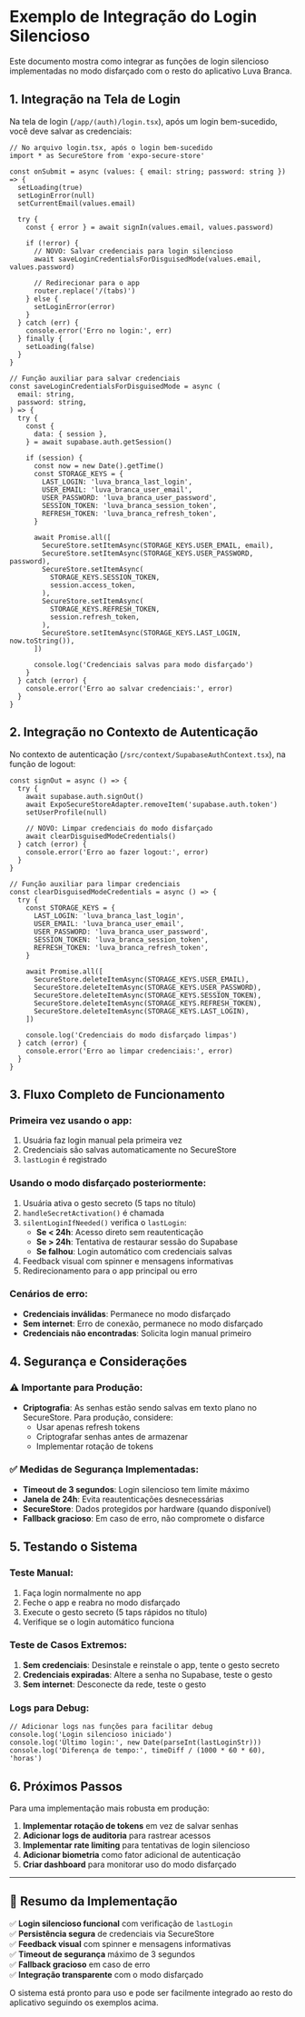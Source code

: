 # Exemplo de Integração do Login Silencioso

Este documento mostra como integrar as funções de login silencioso implementadas no modo disfarçado com o resto do aplicativo Luva Branca.

## 1. Integração na Tela de Login

Na tela de login (`/app/(auth)/login.tsx`), após um login bem-sucedido, você deve salvar as credenciais:

```tsx
// No arquivo login.tsx, após o login bem-sucedido
import * as SecureStore from 'expo-secure-store'

const onSubmit = async (values: { email: string; password: string }) => {
  setLoading(true)
  setLoginError(null)
  setCurrentEmail(values.email)

  try {
    const { error } = await signIn(values.email, values.password)

    if (!error) {
      // NOVO: Salvar credenciais para login silencioso
      await saveLoginCredentialsForDisguisedMode(values.email, values.password)

      // Redirecionar para o app
      router.replace('/(tabs)')
    } else {
      setLoginError(error)
    }
  } catch (err) {
    console.error('Erro no login:', err)
  } finally {
    setLoading(false)
  }
}

// Função auxiliar para salvar credenciais
const saveLoginCredentialsForDisguisedMode = async (
  email: string,
  password: string,
) => {
  try {
    const {
      data: { session },
    } = await supabase.auth.getSession()

    if (session) {
      const now = new Date().getTime()
      const STORAGE_KEYS = {
        LAST_LOGIN: 'luva_branca_last_login',
        USER_EMAIL: 'luva_branca_user_email',
        USER_PASSWORD: 'luva_branca_user_password',
        SESSION_TOKEN: 'luva_branca_session_token',
        REFRESH_TOKEN: 'luva_branca_refresh_token',
      }

      await Promise.all([
        SecureStore.setItemAsync(STORAGE_KEYS.USER_EMAIL, email),
        SecureStore.setItemAsync(STORAGE_KEYS.USER_PASSWORD, password),
        SecureStore.setItemAsync(
          STORAGE_KEYS.SESSION_TOKEN,
          session.access_token,
        ),
        SecureStore.setItemAsync(
          STORAGE_KEYS.REFRESH_TOKEN,
          session.refresh_token,
        ),
        SecureStore.setItemAsync(STORAGE_KEYS.LAST_LOGIN, now.toString()),
      ])

      console.log('Credenciais salvas para modo disfarçado')
    }
  } catch (error) {
    console.error('Erro ao salvar credenciais:', error)
  }
}
```

## 2. Integração no Contexto de Autenticação

No contexto de autenticação (`/src/context/SupabaseAuthContext.tsx`), na função de logout:

```tsx
const signOut = async () => {
  try {
    await supabase.auth.signOut()
    await ExpoSecureStoreAdapter.removeItem('supabase.auth.token')
    setUserProfile(null)

    // NOVO: Limpar credenciais do modo disfarçado
    await clearDisguisedModeCredentials()
  } catch (error) {
    console.error('Erro ao fazer logout:', error)
  }
}

// Função auxiliar para limpar credenciais
const clearDisguisedModeCredentials = async () => {
  try {
    const STORAGE_KEYS = {
      LAST_LOGIN: 'luva_branca_last_login',
      USER_EMAIL: 'luva_branca_user_email',
      USER_PASSWORD: 'luva_branca_user_password',
      SESSION_TOKEN: 'luva_branca_session_token',
      REFRESH_TOKEN: 'luva_branca_refresh_token',
    }

    await Promise.all([
      SecureStore.deleteItemAsync(STORAGE_KEYS.USER_EMAIL),
      SecureStore.deleteItemAsync(STORAGE_KEYS.USER_PASSWORD),
      SecureStore.deleteItemAsync(STORAGE_KEYS.SESSION_TOKEN),
      SecureStore.deleteItemAsync(STORAGE_KEYS.REFRESH_TOKEN),
      SecureStore.deleteItemAsync(STORAGE_KEYS.LAST_LOGIN),
    ])

    console.log('Credenciais do modo disfarçado limpas')
  } catch (error) {
    console.error('Erro ao limpar credenciais:', error)
  }
}
```

## 3. Fluxo Completo de Funcionamento

### Primeira vez usando o app:

1. Usuária faz login manual pela primeira vez
2. Credenciais são salvas automaticamente no SecureStore
3. `lastLogin` é registrado

### Usando o modo disfarçado posteriormente:

1. Usuária ativa o gesto secreto (5 taps no título)
2. `handleSecretActivation()` é chamada
3. `silentLoginIfNeeded()` verifica o `lastLogin`:
   - **Se < 24h**: Acesso direto sem reautenticação
   - **Se > 24h**: Tentativa de restaurar sessão do Supabase
   - **Se falhou**: Login automático com credenciais salvas
4. Feedback visual com spinner e mensagens informativas
5. Redirecionamento para o app principal ou erro

### Cenários de erro:

- **Credenciais inválidas**: Permanece no modo disfarçado
- **Sem internet**: Erro de conexão, permanece no modo disfarçado
- **Credenciais não encontradas**: Solicita login manual primeiro

## 4. Segurança e Considerações

### ⚠️ Importante para Produção:

- **Criptografia**: As senhas estão sendo salvas em texto plano no SecureStore. Para produção, considere:
  - Usar apenas refresh tokens
  - Criptografar senhas antes de armazenar
  - Implementar rotação de tokens

### ✅ Medidas de Segurança Implementadas:

- **Timeout de 3 segundos**: Login silencioso tem limite máximo
- **Janela de 24h**: Evita reautenticações desnecessárias
- **SecureStore**: Dados protegidos por hardware (quando disponível)
- **Fallback gracioso**: Em caso de erro, não compromete o disfarce

## 5. Testando o Sistema

### Teste Manual:

1. Faça login normalmente no app
2. Feche o app e reabra no modo disfarçado
3. Execute o gesto secreto (5 taps rápidos no título)
4. Verifique se o login automático funciona

### Teste de Casos Extremos:

1. **Sem credenciais**: Desinstale e reinstale o app, tente o gesto secreto
2. **Credenciais expiradas**: Altere a senha no Supabase, teste o gesto
3. **Sem internet**: Desconecte da rede, teste o gesto

### Logs para Debug:

```tsx
// Adicionar logs nas funções para facilitar debug
console.log('Login silencioso iniciado')
console.log('Último login:', new Date(parseInt(lastLoginStr)))
console.log('Diferença de tempo:', timeDiff / (1000 * 60 * 60), 'horas')
```

## 6. Próximos Passos

Para uma implementação mais robusta em produção:

1. **Implementar rotação de tokens** em vez de salvar senhas
2. **Adicionar logs de auditoria** para rastrear acessos
3. **Implementar rate limiting** para tentativas de login silencioso
4. **Adicionar biometria** como fator adicional de autenticação
5. **Criar dashboard** para monitorar uso do modo disfarçado

---

## 📝 Resumo da Implementação

✅ **Login silencioso funcional** com verificação de `lastLogin`  
✅ **Persistência segura** de credenciais via SecureStore  
✅ **Feedback visual** com spinner e mensagens informativas  
✅ **Timeout de segurança** máximo de 3 segundos  
✅ **Fallback gracioso** em caso de erro  
✅ **Integração transparente** com o modo disfarçado

O sistema está pronto para uso e pode ser facilmente integrado ao resto do aplicativo seguindo os exemplos acima.

